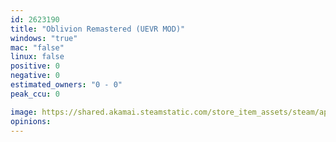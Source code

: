 ```yaml
---
id: 2623190
title: "Oblivion Remastered (UEVR MOD)"
windows: "true"
mac: "false"
linux: false
positive: 0
negative: 0
estimated_owners: "0 - 0"
peak_ccu: 0

image: https://shared.akamai.steamstatic.com/store_item_assets/steam/apps/2623190/header.jpg?t=1721725925
opinions:
---
```

